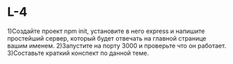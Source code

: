 # L-4

1)Создайте проект npm init, установите в него express и напишите простейший сервер,
который будет отвечать на главной странице вашим именем.
2)Запустите на порту 3000 и проверьте что он работает.
3)Составьте краткий конспект по данной теме.